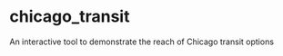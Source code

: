 chicago_transit
===============

An interactive tool to demonstrate the reach of Chicago transit options
